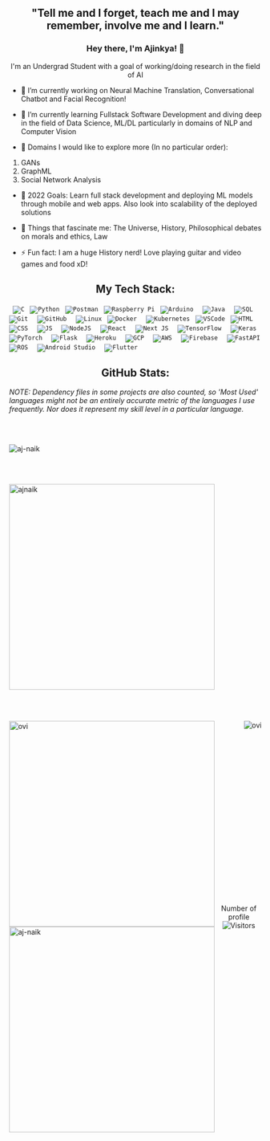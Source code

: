 <h2 align="center">"Tell me and I forget, teach me and I may remember, involve me and I learn."</h2>
<h3 align="center" style="border-bottom : none">Hey there, I'm Ajinkya! 👋</h3>
<p align="center">I'm an Undergrad Student with a goal of working/doing research in the field of AI</p>
<!--
**aj-naik/aj-naik** is a ✨ _special_ ✨ repository because its `README.md` (this file) appears on your GitHub profile.-->

- 🔭 I’m currently working on Neural Machine Translation, Conversational Chatbot and Facial Recognition!

- 🌱 I’m currently learning Fullstack Software Development and diving deep in the field of Data Science, ML/DL particularly in domains of NLP and Computer Vision

- 👯 Domains I would like to explore more (In no particular order): 
1. GANs
2. GraphML
3. Social Network Analysis

- 🥅 2022 Goals: Learn full stack development and deploying ML models through mobile and web apps. Also look into scalability of the deployed solutions
- 💬 Things that fascinate me: The Universe, History, Philosophical debates on morals and ethics, Law

- ⚡ Fun fact: I am a huge History nerd! Love playing guitar and video games and food xD!

<h2 align="center">My Tech Stack:</h2>

<code> ![C](https://img.shields.io/badge/-C-000000?style=flat&logo=C)</code>
<code> ![Python](https://img.shields.io/badge/-Python-000000?style=flat&logo=python)</code>
<code> ![Postman](https://img.shields.io/badge/Postman-FF6C37?style=flat&logo=postman&logoColor=white)</code>
<code> ![Raspberry Pi](https://img.shields.io/badge/-RaspberryPi-C51A4A?style=flat&logo=Raspberry-Pi)</code>
<code> ![Arduino](https://img.shields.io/badge/-Arduino-00979D?style=flat&logo=Arduino&logoColor=white) </code>
<code> ![Java](https://img.shields.io/badge/Java-000000?style=flat&logo=java) </code>
<code> ![SQL](https://img.shields.io/badge/-SQL-000000?style=flat&logo=MySQL)</code>
<code> ![Git](https://img.shields.io/badge/-Git-000000?style=flat&logo=git&logoColor=F05032) </code>
<code> ![GitHub](https://img.shields.io/badge/-GitHub-000000?style=flat&logo=github&logoColor=FFFFFF) </code>
<code> ![Linux](https://img.shields.io/badge/-Linux-000000?style=flat&logo=linux&logoColor=FCC624)</code>
<code> ![Docker](https://img.shields.io/badge/-Docker-000000?style=flat&logo=docker) </code>
<code> ![Kubernetes](https://img.shields.io/badge/kubernetes-%23326ce5.svg?style=flat&logo=kubernetes&logoColor=white)</code>
<code> ![VSCode](https://img.shields.io/badge/-VSCode-000000?style=flat&logo=visual-studio-code&logoColor=007ACC)</code>
<code> ![HTML](https://img.shields.io/badge/HTML5-E34F26?style=flat&logo=html5&logoColor=white) </code>
<code> ![CSS](https://img.shields.io/badge/CSS3-1572B6?style=flat&logo=css3&logoColor=white) </code>
<code> ![JS](https://img.shields.io/badge/Javascript-323330?style=flat&logo=javascript) </code>
<code> ![NodeJS](https://img.shields.io/badge/Node.js-43853D?style=flat&logo=node.js&logoColor=white) </code>
<code> ![React](https://img.shields.io/badge/React-000000?style=flat&logo=react) </code>
<code> ![Next JS](https://img.shields.io/badge/Next-black?style=flat&logo=next.js&logoColor=white) </code>
<code> ![TensorFlow](https://img.shields.io/badge/TensorFlow-%23FF6F00.svg?style=flat&logo=TensorFlow&logoColor=white) </code>
<code> ![Keras](https://img.shields.io/badge/Keras-%23D00000.svg?style=flat&logo=Keras&logoColor=white) </code>
<code> ![PyTorch](https://img.shields.io/badge/PyTorch-%23EE4C2C.svg?style=flat&logo=PyTorch&logoColor=white) </code>
<code> ![Flask](https://img.shields.io/badge/Flask-000000?style=flat&logo=flask&logoColor=white) </code>
<code> ![Heroku](https://img.shields.io/badge/Heroku-430098?style=flat&logo=heroku&logoColor=white) </code>
<code> ![GCP](https://img.shields.io/badge/Google_Cloud-4285F4?style=flat&logo=google-cloud&logoColor=white) </code>
<code> ![AWS](https://img.shields.io/badge/AWS-%23FF9900.svg?style=flat&logo=amazon-aws&logoColor=white) </code>
<code> ![Firebase](https://img.shields.io/badge/firebase-%23039BE5.svg?style=flat&logo=firebase) </code>
<code> ![FastAPI](https://img.shields.io/badge/FastAPI-005571?style=flat&logo=fastapi) </code>
<code> ![ROS](https://img.shields.io/badge/ros-%230A0FF9.svg?style=flat&logo=ros&logoColor=white) </code>
<code> ![Android Studio](https://img.shields.io/badge/Android%20Studio-3DDC84.svg?style=flat&logo=android-studio&logoColor=white) </code> 
<code> ![Flutter](https://img.shields.io/badge/Flutter-02569B?style=flat&logo=flutter&logoColor=white)</code>

<h2 align="center">GitHub Stats:</h2>

_NOTE: Dependency files in some projects are also counted, so 'Most Used' languages might not be an entirely accurate metric of the languages I use frequently. Nor does it represent my skill level in a particular language._

<br><br>
<p align="left"><img src="https://github-profile-trophy.vercel.app/?username=aj-naik&theme=darkhub&column=7&margin-w=50&margin-h=50" alt="aj-naik"/></p>

<br><br>

<p><img align="center" src="https://github-readme-stats.vercel.app/api/wakatime?username=ajnaik&layout=compact&theme=chartreuse-dark" alt="ajnaik" width="410"/></p>

<br><br>
<p><img align="right" src="https://github-readme-stats.vercel.app/api/top-langs?username=aj-naik&show_icons=true&locale=en&layout=compact&theme=chartreuse-dark&langs_count=6" alt="ovi" /></p>


<p>&nbsp;<img align="left" src="https://github-readme-stats.vercel.app/api?username=aj-naik&show_icons=true&count_private=true&include_all_commits=true&locale=en&theme=chartreuse-dark" alt="ovi" width="410" /></p>
<br><br><br><br><br><br>


<p><img align = "left" src="https://github-readme-streak-stats.herokuapp.com/?user=aj-naik&theme=chartreuse-dark" alt="aj-naik" width="410" /></p>





<br><br><br><br><br><br><br><br><br><br><br><br>


<!--
<h2 align="center">Contact <img src="https://media.giphy.com/media/LnQjpWaON8nhr21vNW/giphy.gif" height="32"></h2>

<p align = "center">
<a href="https://www.linkedin.com/in/ajinkya-naik-797144173/" target="blank"><img align="center" src="https://image.flaticon.com/icons/png/128/174/174857.png" alt="aj-naik" height="30" width="40"/> </a>  
<a href="https://github.com" target="blank"><img align="center" src="./SocialLogo/Web.png" alt="aj-naik" height="30" width="30"/> </a>  
<a href="https://discord.com/users/a2j0#9852" target="blank"><img align="center" src="./SocialLogo/Discord-Logo-Color.png" alt="aj-naik" height="30" width="30"/> </a> 
<a href = "mailto: ajinkyanaik13@gmail.com"><img align="center" src="https://seeklogo.com/images/G/gmail-new-2020-logo-32DBE11BB4-seeklogo.com.png" height="30" width="40" /> </a>
</p> 

<br> -->                
<p align=center>Number of profile <img align=center  src="https://visitor-badge.laobi.icu/badge?page_id=aj-naik.aj-naik" alt="Visitors"> </p> 

